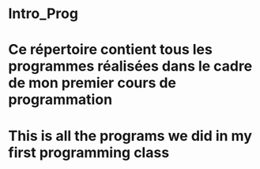# Intro_Prog
# Ce répertoire contient tous les programmes réalisées dans le cadre de mon premier cours de programmation
# This is all the programs we did in my first programming class
